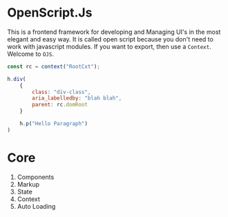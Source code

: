 # OpenScript.Js
This is a frontend framework for developing and Managing UI's in the most elegant and easy way. It is called open script because you don't need to work with javascript modules. If you want to export, then use a `Context`. Welcome to `OJS`.

```js
const rc = context("RootCxt");

h.div(
    { 
        class: "div-class", 
        aria_labelledby: "blah blah",
        parent: rc.domRoot 
    }

    h.p("Hello Paragraph")
)
```

# Core
1. Components
2. Markup
3. State
4. Context
5. Auto Loading
